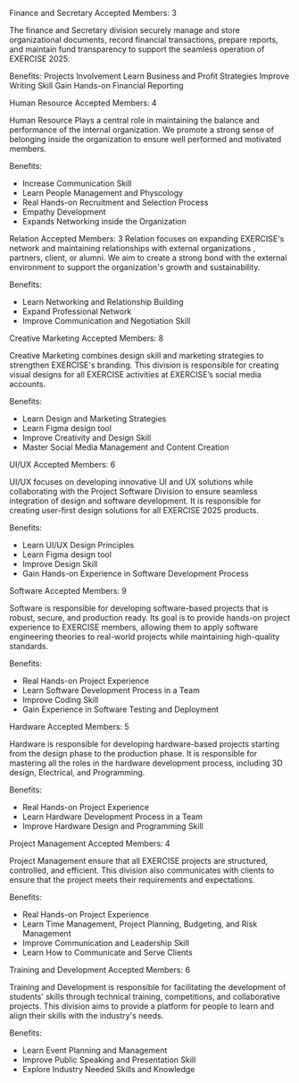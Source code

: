 Finance and Secretary
Accepted Members: 3

The finance and Secretary division securely manage and store organizational documents, record financial transactions, prepare reports, and maintain fund transparency to support the seamless operation of EXERCISE 2025.

Benefits:
Projects Involvement
Learn Business and Profit Strategies
Improve Writing Skill
Gain Hands-on Financial Reporting

Human Resource
Accepted Members: 4

Human Resource Plays a central role in maintaining the balance and performance of the internal organization. We promote a strong sense of belonging inside the organization to ensure well performed and motivated members.

Benefits:

-   Increase Communication Skill
-   Learn People Management and Physcology
-   Real Hands-on Recruitment and Selection Process
-   Empathy Development
-   Expands Networking inside the Organization

Relation
Accepted Members: 3
Relation focuses on expanding EXERCISE's network and maintaining relationships with external organizations , partners, client, or alumni. We aim to create a strong bond with the external environment to support the organization's growth and sustainability.

Benefits:

-   Learn Networking and Relationship Building
-   Expand Professional Network
-   Improve Communication and Negotiation Skill

Creative Marketing
Accepted Members: 8

Creative Marketing combines design skill and marketing strategies to strengthen EXERCISE's branding. This division is responsible for creating visual designs for all EXERCISE activities at EXERCISE’s social media accounts.

Benefits:

-   Learn Design and Marketing Strategies
-   Learn Figma design tool
-   Improve Creativity and Design Skill
-   Master Social Media Management and Content Creation

UI/UX
Accepted Members: 6

UI/UX focuses on developing innovative UI and UX solutions while collaborating with the Project Software Division to ensure seamless integration of design and software development. It is responsible for creating user-first design solutions for all EXERCISE 2025 products.

Benefits:

-   Learn UI/UX Design Principles
-   Learn Figma design tool
-   Improve Design Skill
-   Gain Hands-on Experience in Software Development Process

Software
Accepted Members: 9

Software is responsible for developing software-based projects that is robust, secure, and production ready. Its goal is to provide hands-on project experience to EXERCISE members, allowing them to apply software engineering theories to real-world projects while maintaining high-quality standards.

Benefits:

-   Real Hands-on Project Experience
-   Learn Software Development Process in a Team
-   Improve Coding Skill
-   Gain Experience in Software Testing and Deployment

Hardware
Accepted Members: 5

Hardware is responsible for developing hardware-based projects starting from the design phase to the production phase. It is responsible for mastering all the roles in the hardware development process, including 3D design, Electrical, and Programming.

Benefits:

-   Real Hands-on Project Experience
-   Learn Hardware Development Process in a Team
-   Improve Hardware Design and Programming Skill

Project Management
Accepted Members: 4

Project Management ensure that all EXERCISE projects are structured, controlled, and efficient. This division also communicates with clients to ensure that the project meets their requirements and expectations.

Benefits:

-   Real Hands-on Project Experience
-   Learn Time Management, Project Planning, Budgeting, and Risk Management
-   Improve Communication and Leadership Skill
-   Learn How to Communicate and Serve Clients

Training and Development
Accepted Members: 6

Training and Development is responsible for facilitating the development of students' skills through technical training, competitions, and collaborative projects. This division aims to provide a platform for people to learn and align their skills with the industry's needs.

Benefits:

-   Learn Event Planning and Management
-   Improve Public Speaking and Presentation Skill
-   Explore Industry Needed Skills and Knowledge
